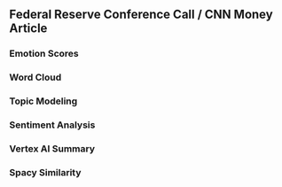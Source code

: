 ## Federal Reserve Conference Call / CNN Money Article 

### Emotion Scores

### Word Cloud

### Topic Modeling

### Sentiment Analysis

### Vertex AI Summary

### Spacy Similarity
